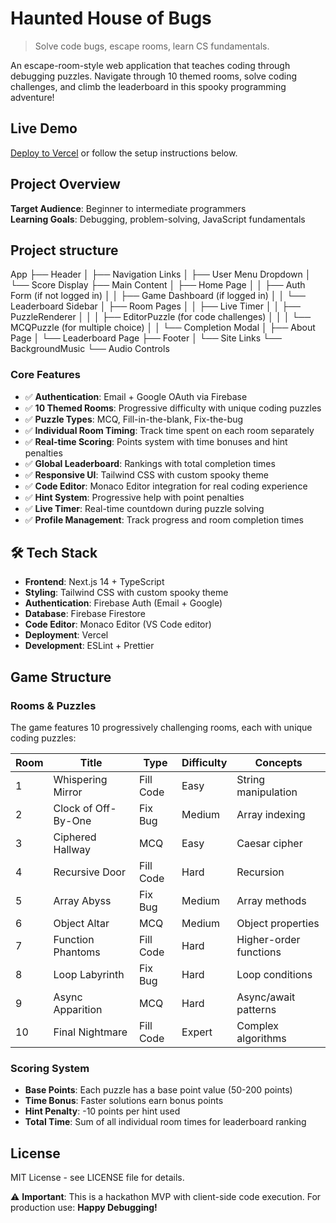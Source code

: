 # Haunted House of Bugs

> Solve code bugs, escape rooms, learn CS fundamentals.

An escape-room-style web application that teaches coding through debugging puzzles. Navigate through 10 themed rooms, solve coding challenges, and climb the leaderboard in this spooky programming adventure!

## Live Demo  

[Deploy to Vercel](https://vercel.com/new/clone?repository-url=https://github.com/your-username/haunted-house-of-bugs) or follow the setup instructions below.

## Project Overview

**Target Audience**: Beginner to intermediate programmers  
**Learning Goals**: Debugging, problem-solving, JavaScript fundamentals  

## Project structure
App
├── Header
│   ├── Navigation Links
│   ├── User Menu Dropdown
│   └── Score Display
├── Main Content
│   ├── Home Page
│   │   ├── Auth Form (if not logged in)
│   │   ├── Game Dashboard (if logged in)
│   │   └── Leaderboard Sidebar
│   ├── Room Pages
│   │   ├── Live Timer
│   │   ├── PuzzleRenderer
│   │   │   ├── EditorPuzzle (for code challenges)
│   │   │   └── MCQPuzzle (for multiple choice)
│   │   └── Completion Modal
│   ├── About Page
│   └── Leaderboard Page
├── Footer
│   └── Site Links
└── BackgroundMusic
    └── Audio Controls

### Core Features

- ✅ **Authentication**: Email + Google OAuth via Firebase
- ✅ **10 Themed Rooms**: Progressive difficulty with unique coding puzzles
- ✅ **Puzzle Types**: MCQ, Fill-in-the-blank, Fix-the-bug
- ✅ **Individual Room Timing**: Track time spent on each room separately
- ✅ **Real-time Scoring**: Points system with time bonuses and hint penalties
- ✅ **Global Leaderboard**: Rankings with total completion times
- ✅ **Responsive UI**: Tailwind CSS with custom spooky theme
- ✅ **Code Editor**: Monaco Editor integration for real coding experience
- ✅ **Hint System**: Progressive help with point penalties
- ✅ **Live Timer**: Real-time countdown during puzzle solving
- ✅ **Profile Management**: Track progress and room completion times

## 🛠️ Tech Stack

- **Frontend**: Next.js 14 + TypeScript
- **Styling**: Tailwind CSS with custom spooky theme
- **Authentication**: Firebase Auth (Email + Google)
- **Database**: Firebase Firestore
- **Code Editor**: Monaco Editor (VS Code editor)
- **Deployment**: Vercel 
- **Development**: ESLint + Prettier


## Game Structure

### Rooms & Puzzles

The game features 10 progressively challenging rooms, each with unique coding puzzles:

| Room | Title | Type | Difficulty | Concepts |
|------|-------|------|------------|----------|
| 1 | Whispering Mirror | Fill Code | Easy | String manipulation |
| 2 | Clock of Off-By-One | Fix Bug | Medium | Array indexing |
| 3 | Ciphered Hallway | MCQ | Easy | Caesar cipher |
| 4 | Recursive Door | Fill Code | Hard | Recursion |
| 5 | Array Abyss | Fix Bug | Medium | Array methods |
| 6 | Object Altar | MCQ | Medium | Object properties |
| 7 | Function Phantoms | Fill Code | Hard | Higher-order functions |
| 8 | Loop Labyrinth | Fix Bug | Hard | Loop conditions |
| 9 | Async Apparition | MCQ | Hard | Async/await patterns |
| 10 | Final Nightmare | Fill Code | Expert | Complex algorithms |

### Scoring System
- **Base Points**: Each puzzle has a base point value (50-200 points)
- **Time Bonus**: Faster solutions earn bonus points
- **Hint Penalty**: -10 points per hint used
- **Total Time**: Sum of all individual room times for leaderboard ranking

## License

MIT License - see LICENSE file for details.



⚠️ **Important**: This is a hackathon MVP with client-side code execution. For production use:
**Happy Debugging!** 
